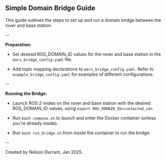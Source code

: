 ## Simple Domain Bridge Guide

This guide outlines the steps to set up and run a domain bridge between the rover and base station.

--

**Preparation:**

- Set desired ROS_DOMAIN_ID values for the rover and base station in the `mars_bridge_config.yaml` file.

- Add topic mapping declarations to `mars_bridge_config.yaml`. Refer to `example_bridge_config.yaml` for examples of different configurations.

--
  
**Running the Bridge:**

- Launch ROS 2 nodes on the rover and base station with the desired ROS_DOMAIN_ID values, using `export ROS_DOMAIN_ID=<selected_id>`.

- Run `bash compose.sh` to launch and enter the Docker container (unless you're already inside).

- Run `bash run_bridge.sh` from inside the container to run the bridge.

--

Created by Nelson Durrant, Jan 2025.